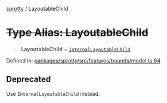 
[sprotty](../globals) / LayoutableChild

# ~~Type Alias: LayoutableChild~~

> **LayoutableChild** = [`InternalLayoutableChild`](../Interface.InternalLayoutableChild)

Defined in: [packages/sprotty/src/features/bounds/model.ts:64](https://github.com/eclipse-sprotty/sprotty/blob/f9b2433481cc27a1ac0c92d525a92039ae7f6c76/packages/sprotty/src/features/bounds/model.ts#L64)

## Deprecated

Use `InternalLayoutableChild` instead.
